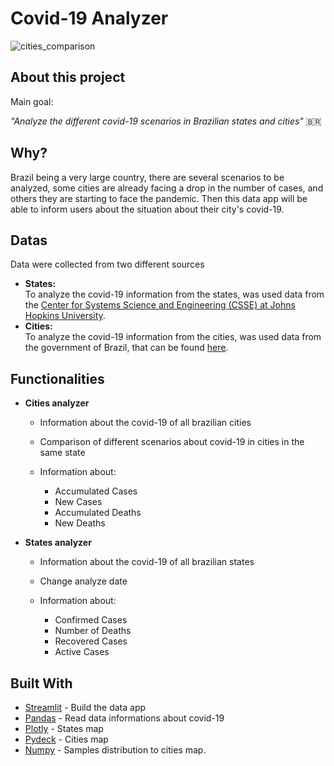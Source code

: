 # Covid-19 Analyzer
![cities_comparison](https://user-images.githubusercontent.com/40616142/84558536-f2eab380-ad09-11ea-829b-ac980af4b41b.gif)
## About this project
Main goal:  
  
*"Analyze the different covid-19 scenarios in Brazilian states and cities"* <span>&#x1f1e7;&#x1f1f7;</span>

## Why?
Brazil being a very large country, there are several scenarios to be analyzed, some cities are already facing a drop in the number of cases, and others they are starting to face the pandemic. Then this data app will be able to inform users about the situation about their city's covid-19.

## Datas
Data were collected from two different sources
- **States:**  
To analyze the covid-19 information from the states, was used data from the [Center for Systems Science and Engineering (CSSE) at Johns Hopkins University](https://github.com/CSSEGISandData/COVID-19).
- **Cities:**  
To analyze the covid-19 information from the cities, was used data from the government of Brazil, that can be found [here](https://covid.saude.gov.br/).

## Functionalities
- **Cities analyzer**  

  - Information about the covid-19 of all brazilian cities  
  
  - Comparison of different scenarios about covid-19 in cities in the same state  
  
  - Information about:  
    - Accumulated Cases
    - New Cases
    - Accumulated Deaths
    - New Deaths
    
- **States analyzer**  

  - Information about the covid-19 of all brazilian states  
  
  - Change analyze date  
  
  - Information about:  
    - Confirmed Cases
    - Number of Deaths
    - Recovered Cases
    - Active Cases
    
## Built With
- [Streamlit](https://www.streamlit.io/) - Build the data app
- [Pandas](https://pandas.pydata.org/) - Read data informations about covid-19
- [Plotly](https://plotly.com/) - States map
- [Pydeck](https://pypi.org/project/pydeck/) - Cities map
- [Numpy](https://numpy.org/) - Samples distribution to cities map.

